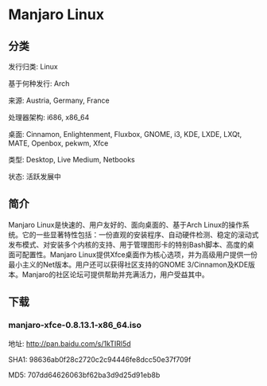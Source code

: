 # Manjaro Linux

## 分类

发行归类: Linux

基于何种发行: Arch

来源: Austria, Germany, France

处理器架构: i686, x86_64

桌面: Cinnamon, Enlightenment, Fluxbox, GNOME, i3, KDE, LXDE, LXQt, MATE, Openbox, pekwm, Xfce

类型: Desktop, Live Medium, Netbooks

状态: 活跃发展中

## 简介

Manjaro Linux是快速的、用户友好的、面向桌面的、基于Arch Linux的操作系统。它的一些显著特性包括：一份直观的安装程序、自动硬件检测、稳定的滚动式发布模式、对安装多个内核的支持、用于管理图形卡的特别Bash脚本、高度的桌面可配置性。Manjaro Linux提供Xfce桌面作为核心选项，并为高级用户提供一份最小主义的Net版本。用户还可以获得社区支持的GNOME 3/Cinnamon及KDE版本。Manjaro的社区论坛可提供帮助并充满活力，用户受益其中。

## 下载

### manjaro-xfce-0.8.13.1-x86_64.iso

地址: http://pan.baidu.com/s/1kTIRl5d

SHA1: 98636ab0f28c2720c2c94446fe8dcc50e37f709f

MD5: 707dd64626063bf62ba3d9d25d91eb8b
